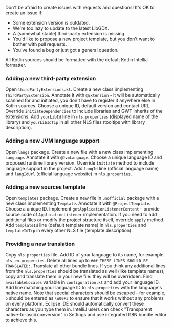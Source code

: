 Don't be afraid to create issues with requests and questions! It's OK to create an issue if:

- Some extension version is outdated.
- We're too lazy to update to the latest LibGDX.
- A (somewhat stable) third-party extension is missing.
- You'd like to propose a new project template, but you don't want to bother with pull requests.
- You've found a bug or just got a general question.

All Kotlin sources should be formatted with the default Kotlin IntelliJ formatter.

### Adding a new third-party extension

Open `thirdPartyExtensions.kt`. Create a new class implementing `ThirdPartyExtension`. Annotate it with `@Extension` - it will be automatically scanned for and initiated, you don't have to register it anywhere else in Kotlin sources. Choose a unique ID, default version and contact URL. Override `initiateDependencies` to include libraries and GWT inherits of the extensions. Add `yourLibId` line in `nls.properties` (displayed name of the library) and `yourLibIdTip` in all other NLS files (tooltips with library description).

### Adding a new JVM language support

Open `langs` package. Create a new file with a new class implementing `Language`. Annotate it with `@JvmLanguage`. Choose a unique language ID and proposed runtime library version. Override `initiate` method to include language support in the project. Add `langId` line (official language name) and `langIdUrl` (official language website) in `nls.properties`.

### Adding a new sources template

Open `templates` package. Create a new file in `unofficial` package with a new class implementing `Template`. Annotate it with `@ProjectTemplate`. Choose a unique ID. Implement `getApplicationListenerContent` - provide source code of `ApplicationListener` implementation. If you need to add additional files or modify the project structure itself, override `apply` method. Add `templateId` line (default template name) in `nls.properties` and `templateIdTip` in every other NLS file (template description).

### Providing a new translation

Copy `nls.properties` file. Add ID of your language to its name, for example: `nls_en.properties`. Delete all lines up to `### THESE LINES SHOULD BE TRANSLATED:`. Translate all other bundle lines. If you think any additional lines from the `nls.properties` should be translated as well (like template names), copy and translate them in your new file: they will be overridden. Find `availableLocales` variable in `configuration.kt` and add your language ID. Add line matching your language ID to `nls.properties` with the language's native name. Note that special characters should be escaped - for example, `ó` should be entered as `\u00F3` to ensure that it works without any problems on every platform. Eclipse IDE should automatically convert these characters as you type them in. IntelliJ users can check "Transparent native-to-ascii conversion" in Settings and use integrated I18N bundle editor to achieve this.
